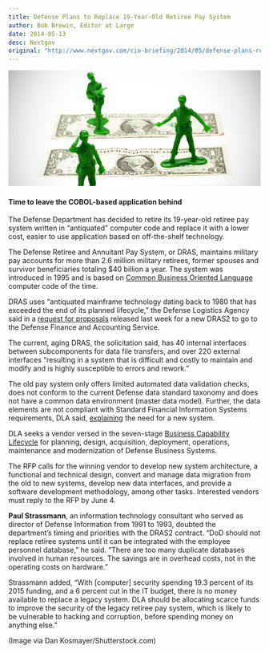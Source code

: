 ```yaml
---
title: Defense Plans to Replace 19-Year-Old Retiree Pay System
author: Bob Brewin, Editor at Large
date: 2014-05-13
desc: Nextgov
original: "http://www.nextgov.com/cio-briefing/2014/05/defense-plans-replace-19-year-old-retiree-pay-system/84355/"
---
```

![pic](2014-nextgov-860x394.jpg)

#### Time to leave the COBOL-based application behind

The Defense Department has decided to retire its 19-year-old retiree
pay system written in “antiquated” computer code and replace it with a
lower cost, easier to use application based on off-the-shelf
technology.

The Defense Retiree and Annuitant Pay System, or DRAS, maintains
military pay accounts for more than 2.6 million military retirees,
former spouses and survivor beneficiaries totaling $40 billion a
year. The system was introduced in 1995 and is based on [Common
Business Oriented Language](http://groups.engin.umd.umich.edu/CIS/course.des/cis400/cobol/cobol.html) computer code of the time.

DRAS uses “antiquated mainframe technology dating back to 1980 that
has exceeded the end of its planned lifecycle,” the Defense Logistics
Agency said in a [request for proposals](https://www.fbo.gov/index?s=opportunity&mode=form&tab=core&id=b9e11363cedb3fa413b883693c46b957&_cview=0) released last week for a new
DRAS2 to go to the Defense Finance and Accounting Service.

The current, aging DRAS, the solicitation said, has 40 internal
interfaces between subcomponents for data file transfers, and over 220
external interfaces “resulting in a system that is difficult and
costly to maintain and modify and is highly susceptible to errors and
rework.”

The old pay system only offers limited automated data validation
checks, does not conform to the current Defense data standard taxonomy
and does not have a common data environment (master data
model). Further, the data elements are not compliant with Standard
Financial Information Systems requirements, DLA said, [explaining](https://www.fbo.gov/utils/view?id=dd2f695329068e2466d269b170598227) the need for a new system.

DLA seeks a vendor versed in the seven-stage [Business Capability
Lifecycle](https://dap.dau.mil/glossary/Pages/3010.aspx) for
planning, design, acquisition, deployment, operations,
maintenance and modernization of Defense Business Systems.

The RFP calls for the winning vendor to develop new system
architecture, a functional and technical design, convert and manage
data migration from the old to new systems, develop new data
interfaces, and provide a software development methodology, among
other tasks. Interested vendors must reply to the RFP by June 4.

**Paul Strassmann**, an information technology consultant who served as
director of Defense Information from 1991 to 1993, doubted the
department’s timing and priorities with the DRAS2 contract. “DoD
should not replace retiree systems until it can be integrated with the
employee personnel database,” he said. “There are too many duplicate
databases involved in human resources. The savings are in overhead
costs, not in the operating costs on hardware.”

Strassmann added, “With [computer] security spending 19.3 percent of
its 2015 funding, and a 6 percent cut in the IT budget, there is no
money available to replace a legacy system. DLA should be allocating
scarce funds to improve the security of the legacy retiree pay system,
which is likely to be vulnerable to hacking and corruption, before
spending money on anything else.”

(Image via Dan Kosmayer/Shutterstock.com)
